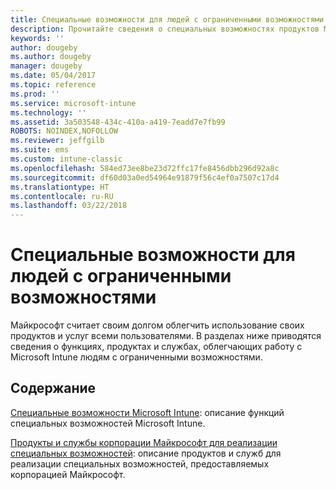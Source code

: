 ```yaml
---
title: Специальные возможности для людей с ограниченными возможностями
description: Прочитайте сведения о специальных возможностях продуктов Майкрософт.
keywords: ''
author: dougeby
ms.author: dougeby
manager: dougeby
ms.date: 05/04/2017
ms.topic: reference
ms.prod: ''
ms.service: microsoft-intune
ms.technology: ''
ms.assetid: 3a503548-434c-410a-a419-7eadd7e7fb99
ROBOTS: NOINDEX,NOFOLLOW
ms.reviewer: jeffgilb
ms.suite: ems
ms.custom: intune-classic
ms.openlocfilehash: 584ed73ee8be23d72ffc17fe8456dbb296d92a8c
ms.sourcegitcommit: df60d03a0ed54964e91879f56c4ef0a7507c17d4
ms.translationtype: HT
ms.contentlocale: ru-RU
ms.lasthandoff: 03/22/2018
---
```

# <a name="accessibility-for-people-with-disabilities"></a>Специальные возможности для людей с ограниченными возможностями
Майкрософт считает своим долгом облегчить использование своих продуктов и услуг всеми пользователями. В разделах ниже приводятся сведения о функциях, продуктах и службах, облегчающих работу с Microsoft Intune людям с ограниченными возможностями.

## <a name="in-this-section"></a>Содержание
[Специальные возможности Microsoft Intune](accessibility-features-of-microsoft-intune.md): описание функций специальных возможностей Microsoft Intune.

[Продукты и службы корпорации Майкрософт для реализации специальных возможностей](accessibility-products-and-services-from-microsoft.md): описание продуктов и служб для реализации специальных возможностей, предоставляемых корпорацией Майкрософт.
